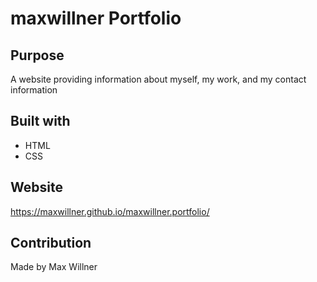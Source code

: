 # maxwillner Portfolio

## Purpose
A website providing information about myself, my work, and my contact information

## Built with
* HTML
* CSS

## Website
https://maxwillner.github.io/maxwillner.portfolio/

## Contribution
Made by Max Willner
